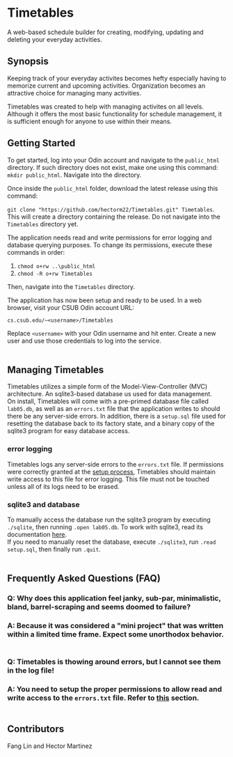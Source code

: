 # **Timetables**
A web-based schedule builder for creating, modifying, updating and deleting your everyday activities.

## Synopsis
Keeping track of your everyday activites becomes hefty especially having to memorize current and upcoming activities. Organization becomes an attractive
choice for managing many activities.

Timetables was created to help with managing activites on all levels. Although it offers the most basic functionality for schedule management, it is sufficient
enough for anyone to use within their means.

## Getting Started
To get started, log into your Odin account and navigate to the `public_html` directory. If such directory does not exist, make one using this command: `mkdir public_html`. Navigate
into the directory.<br>

Once inside the `public_html` folder, download the latest release using this command:<br>

`git clone "https://github.com/hectorm22/Timetables.git" Timetables`. This will create a directory containing the release. Do not navigate into the `Timetables` directory yet.<br>

The application needs read and write permissions for error logging and database querying purposes. To change its permissions, execute these commands in order:<br>
1. `chmod o+rw ..\public_html`<br>
2. `chmod -R o+rw Timetables`<br>

Then, navigate into the `Timetables` directory.

The application has now been setup and ready to be used. In a web browser, visit your CSUB Odin account URL:<br>

`cs.csub.edu/~<username>/Timetables`<br>

Replace `<username>` with your Odin username and hit enter. Create a new user and use those credentials to log into the service.<br><br>

## Managing Timetables
Timetables utilizes a simple form of the Model-View-Controller (MVC) architecture. An sqlite3-based database us used for data management.<br>
On install, Timetables will come with a pre-primed database file called `lab05.db`, as well as an `errors.txt` file that the application writes to should there be 
any server-side errors. In addition, there is a `setup.sql` file used for resetting the database back to its factory state, and a binary copy of the sqlite3 program
for easy database access.

### error logging
Timetables logs any server-side errors to the `errors.txt` file. If permissions were correctly granted at the [setup process](README.md#getting-started), Timetables should maintain
write access to this file for error logging. This file must not be touched unless all of its logs need to be erased.

### sqlite3 and database
To manually access the database run the sqlite3 program by executing `./sqlite`, then running `.open lab05.db`. To work with sqlite3, read its documentation [here](https://www.sqlite.org/cli.html).<br>
If you need to manually reset the database, execute `./sqlite3`, run `.read setup.sql`, then finally run `.quit`.<br><br>

## Frequently Asked Questions (FAQ)
### Q: Why does this application feel janky, sub-par, minimalistic, bland, barrel-scraping and seems doomed to failure?
### **A: Because it was considered a "mini project" that was written within a limited time frame. Expect some unorthodox behavior.**<br><br>

### Q: Timetables is thowing around errors, but I cannot see them in the log file!
### **A: You need to setup the proper permissions to allow read and write access to the `errors.txt` file. Refer to [this](README.md#getting-started) section.**<br><br>

## Contributors
Fang Lin and Hector Martinez